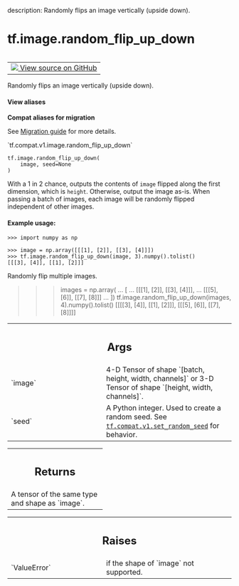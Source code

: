 description: Randomly flips an image vertically (upside down).

<div itemscope itemtype="http://developers.google.com/ReferenceObject">
<meta itemprop="name" content="tf.image.random_flip_up_down" />
<meta itemprop="path" content="Stable" />
</div>

# tf.image.random_flip_up_down

<!-- Insert buttons and diff -->

<table class="tfo-notebook-buttons tfo-api nocontent" align="left">
<td>
  <a target="_blank" href="https://github.com/tensorflow/tensorflow/blob/r2.2/tensorflow/python/ops/image_ops_impl.py#L323-L360">
    <img src="https://www.tensorflow.org/images/GitHub-Mark-32px.png" />
    View source on GitHub
  </a>
</td>
</table>



Randomly flips an image vertically (upside down).

<section class="expandable">
  <h4 class="showalways">View aliases</h4>
  <p>
<b>Compat aliases for migration</b>
<p>See
<a href="https://www.tensorflow.org/guide/migrate">Migration guide</a> for
more details.</p>
<p>`tf.compat.v1.image.random_flip_up_down`</p>
</p>
</section>

<pre class="devsite-click-to-copy prettyprint lang-py tfo-signature-link">
<code>tf.image.random_flip_up_down(
    image, seed=None
)
</code></pre>



<!-- Placeholder for "Used in" -->

With a 1 in 2 chance, outputs the contents of `image` flipped along the first
dimension, which is `height`.  Otherwise, output the image as-is.
When passing a batch of images, each image will be randomly flipped
independent of other images.

#### Example usage:



```
>>> import numpy as np
```

```
>>> image = np.array([[[1], [2]], [[3], [4]]])
>>> tf.image.random_flip_up_down(image, 3).numpy().tolist()
[[[3], [4]], [[1], [2]]]
```

Randomly flip multiple images.
>>> images = np.array(
... [
...     [[[1], [2]], [[3], [4]]],
...     [[[5], [6]], [[7], [8]]]
... ])
>>> tf.image.random_flip_up_down(images, 4).numpy().tolist()
[[[[3], [4]], [[1], [2]]], [[[5], [6]], [[7], [8]]]]

<!-- Tabular view -->
 <table class="responsive fixed orange">
<colgroup><col width="214px"><col></colgroup>
<tr><th colspan="2"><h2 class="add-link">Args</h2></th></tr>

<tr>
<td>
`image`
</td>
<td>
4-D Tensor of shape `[batch, height, width, channels]` or 3-D Tensor
of shape `[height, width, channels]`.
</td>
</tr><tr>
<td>
`seed`
</td>
<td>
A Python integer. Used to create a random seed. See
<a href="../../tf/compat/v1/set_random_seed.md"><code>tf.compat.v1.set_random_seed</code></a> for behavior.
</td>
</tr>
</table>



<!-- Tabular view -->
 <table class="responsive fixed orange">
<colgroup><col width="214px"><col></colgroup>
<tr><th colspan="2"><h2 class="add-link">Returns</h2></th></tr>
<tr class="alt">
<td colspan="2">
A tensor of the same type and shape as `image`.
</td>
</tr>

</table>



<!-- Tabular view -->
 <table class="responsive fixed orange">
<colgroup><col width="214px"><col></colgroup>
<tr><th colspan="2"><h2 class="add-link">Raises</h2></th></tr>

<tr>
<td>
`ValueError`
</td>
<td>
if the shape of `image` not supported.
</td>
</tr>
</table>


